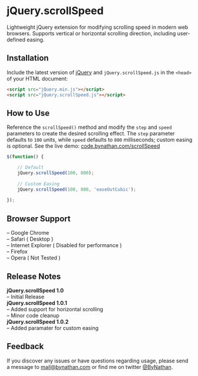 # jQuery.scrollSpeed
Lightweight jQuery extension for modifying scrolling speed in modern web browsers. Supports vertical or horizontal scrolling direction, including user-defined easing.

## Installation
Include the latest version of [jQuery](http://jquery.com/download) and `jQuery.scrollSpeed.js` in the `<head>` of your HTML document:
```html
<script src="jQuery.min.js"></script>  
<script src="jQuery.scrollSpeed.js"></script>
```
## How to Use
Reference the `scrollSpeed()` method and modify the `step` and `speed` parameters to create the desired scrolling effect. The `step` parameter defaults to `100` units, while `speed` defaults to `800` milliseconds; custom easing is optional. See the live demo: [code.bynathan.com/scrollSpeed](http://code.bynathan.com/scrollSpeed)

```javascript
$(function() {  

    // Default
    jQuery.scrollSpeed(100, 800);
    
    // Custom Easing
    jQuery.scrollSpeed(100, 800, 'easeOutCubic');
    
});
```  

## Browser Support
– Google Chrome  
– Safari ( Desktop )  
– Internet Explorer ( Disabled for performance )  
– Firefox  
– Opera ( Not Tested )  

## Release Notes
**jQuery.scrollSpeed 1.0**   
– Initial Release   
**jQuery.scrollSpeed 1.0.1**      
– Added support for horizontal scrolling   
– Minor code cleanup  
**jQuery.scrollSpeed 1.0.2**      
– Added paramater for custom easing  

## Feedback
If you discover any issues or have questions regarding usage, please send a message to [mail@bynathan.com](mailto:mail@bynathan.com) or find me on twitter [@ByNathan](http://twitter.com/ByNathan).